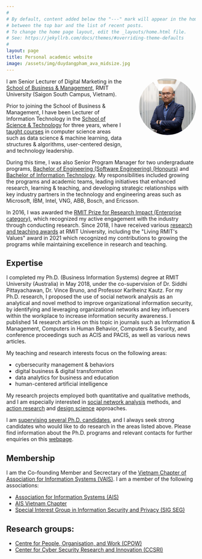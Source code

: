 ```yaml
---
#
# By default, content added below the "---" mark will appear in the home page
# between the top bar and the list of recent posts.
# To change the home page layout, edit the _layouts/home.html file.
# See: https://jekyllrb.com/docs/themes/#overriding-theme-defaults
#
layout: page
title: Personal academic website
image: /assets/img/duydangpham_ava_midsize.jpg
---
```


<img src="assets/img/duydangpham_2021_2.jpg" alt="Duy Dang-Pham portrait" width="30%" style="border-radius: 50%; float: right; margin-left:40px; margin-bottom:30px">

I am Senior Lecturer of Digital Marketing in the <a href="https://www.rmit.edu.vn/about-us/schools-and-centres/school-of-business-and-management" target="\_blank">School of Business &amp; Management</a>, RMIT University (Saigon South Campus, Vietnam).

Prior to joining the School of Business & Management, I have been Lecturer of Information Technology in the <a href="https://www.rmit.edu.vn/our-schools-centres/school-science-technology" target="\_blank">School of Science &amp; Technology</a> for three years, where I [taught courses](/teaching) in computer science areas such as data science & machine learning, data structures & algorithms, user-centered design, and technology leadership.

During this time, I was also Senior Program Manager for two undergraduate programs, <a href="https://www.rmit.edu.vn/study-at-rmit/undergraduate-programs/bachelor-engineering-software-engineering-honours" target="\_blank">Bachelor of Engineering (Software Engineering) (Honours)</a> and <a href="https://www.rmit.edu.vn/study-at-rmit/undergraduate-programs/bachelor-information-technology" target="\_blank">Bachelor of Information Technology</a>. My responsibilities included growing the programs and academic teams, leading initiatives that enhanced research, learning & teaching, and developing strategic relationships with key industry partners in the technology and engineering areas such as Microsoft, IBM, Intel, VNG, ABB, Bosch, and Ericsson. 

In 2016, I was awarded the <a href="https://www.rmit.edu.au/research/research-expertise/our-reputation/research-awards/past-recipients" target="\_blank">RMIT Prize for Research Impact (Enterprise category)</a>, which recognized my active engagement with the industry through conducting research. Since 2018, I have received various <a href="https://duydangpham.github.io/awards" target="\_blank">research and teaching awards</a> at RMIT University, including the "Living RMIT's Values" award in 2021 which recognized my contributions to growing the programs while maintaining excellence in research and teaching.

## Expertise
I completed my Ph.D. (Business Information Systems) degree at RMIT University (Australia) in May 2018, under the co-supervision of Dr. Siddhi Pittayachawan, Dr. Vince Bruno, and Professor Karlheinz Kautz. For my Ph.D. research, I proposed the use of social network analysis as an analytical and novel method to improve organizational information security, by identifying and leveraging organizational networks and key influencers within the workplace to increase information security awareness. I published 14 research articles on this topic in journals such as Information & Management, Computers in Human Behavior, Computers & Security, and conference proceedings such as ACIS and PACIS, as well as various news articles.

My teaching and research interests focus on the following areas:
<ul>
  <li style="margin-bottom: 0;">cybersecurity management & behaviors</li>
  <li style="margin-bottom: 0;">digital business & digital transformation</li>
  <li style="margin-bottom: 0;">data analytics for business and education</li>
  <li style="margin-bottom: 0;">human-centered artificial intelligence</li>
</ul>

My research projects employed both quantitative and qualitative methods, and I am especially interested in <a href="https://en.wikipedia.org/wiki/Social_network_analysis" target="\_blank">social network analysis</a> methods, and <a href="https://en.wikipedia.org/wiki/Action_research" target="\_blank">action research</a> and <a href="https://en.wikipedia.org/wiki/Design_science_(methodology)" target="\_blank">design science</a> approaches. 

I am [supervising several Ph.D. candidates](/students), and I always seek strong candidates who would like to do research in the areas listed above. Please find information about the Ph.D. programs and relevant contacts for further enquiries on this <a href="https://www.google.com/url?q=https%3A%2F%2Fwww.rmit.edu.vn%2Fresearch-supervisors-rmit-vietnam&amp;sa=D&amp;sntz=1&amp;usg=AFQjCNEnpCoHibQT84cOWMBhVtSt-8mwSQ" target="\_blank">webpage</a>.

## Membership

I am the Co-founding Member and Secrectary of the <a href="https://communities.aisnet.org/vietnamais/home" target="\_blank">Vietnam Chapter of Association for Information Systems (VAIS)</a>. I am a member of the following associations:

<ul>
  <li><a href="https://aisnet.org/" target="\_blank">Association for Information Systems (AIS)</a></li>
  <li><a href="https://communities.aisnet.org/vietnamais/home" target="\_blank">AIS Vietnam Chapter</a></li>
  <li><a href="https://communities.aisnet.org/sigsec/home" target="\_blank">Special Interest Group in Information Security and Privacy (SIG SEG)</a></li>
</ul>

## Research groups:

<ul>
  <li><a href="https://cpow.org.au/people/people/" target="\_blank">Centre for People, Organisation, and Work (CPOW)</a></li>
  <li><a href="https://www.rmit.edu.au/research/centres-collaborations/cyber-security-research-innovation/" target="\_blank">Center for Cyber Security Research and Innovation (CCSRI)</a></li>
</ul>